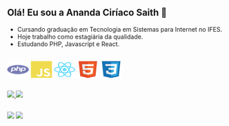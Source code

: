 ## Olá! Eu sou a Ananda Ciríaco Saith 👋

- Cursando graduação em Tecnologia em Sistemas para Internet no IFES.
- Hoje trabalho como estagiária da qualidade.
- Estudando PHP, Javascript e React.
  
<div style="display: inline_block"><br>
  <img align="center" alt="Ananda-PHP" height="40" width="50" src="https://github.com/devicons/devicon/blob/master/icons/php/php-plain.svg">
  <img align="center" alt="Ananda-Js" height="40" width="50" src="https://raw.githubusercontent.com/devicons/devicon/master/icons/javascript/javascript-plain.svg">
  <img align="center" alt="Ananda-React" height="40" width="50" src="https://raw.githubusercontent.com/devicons/devicon/master/icons/react/react-original.svg">
  <img align="center" alt="Ananda-HTML" height="40" width="50" src="https://raw.githubusercontent.com/devicons/devicon/master/icons/html5/html5-original.svg">
  <img align="center" alt="Ananda-CSS" height="40" width="50" src="https://raw.githubusercontent.com/devicons/devicon/master/icons/css3/css3-original.svg">
</div>

##

  <div>
    <a href="https://github.com/AnandaCSaith">
    <img height="175em" src="https://github-readme-stats.vercel.app/api?username=AnandaCSaith&show_icons=true&theme=dracula&include_all_commits=true&count_private=true"/>
    <img height="175em" src="https://github-readme-stats.vercel.app/api/top-langs/?username=AnandaCSaith&layout-compact&langs_count=16&theme=dracula"/>
  </div>
    
##
 
<div> 
  <a href = "mailto:anandacsaith@gmail.com"><img src="https://img.shields.io/badge/-Gmail-%23333?style=for-the-badge&logo=gmail&logoColor=white" target="_blank"></a>
  <a href="https://www.linkedin.com/in/ananda-ciríaco-saith-765027180" target="_blank"><img src="https://img.shields.io/badge/-LinkedIn-%230077B5?style=for-the-badge&logo=linkedin&logoColor=white" target="_blank"></a> 
  
</div>
